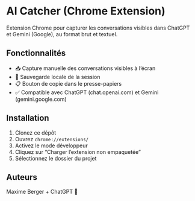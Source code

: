 # AI Catcher (Chrome Extension)

Extension Chrome pour capturer les conversations visibles dans ChatGPT et Gemini (Google), au format brut et textuel. 

## Fonctionnalités

- 📥 Capture manuelle des conversations visibles à l’écran
- 💾 Sauvegarde locale de la session
- 📋 Bouton de copie dans le presse-papiers
- ✅ Compatible avec ChatGPT (chat.openai.com) et Gemini (gemini.google.com)

## Installation

1. Clonez ce dépôt
2. Ouvrez `chrome://extensions/`
3. Activez le mode développeur
4. Cliquez sur “Charger l’extension non empaquetée”
5. Sélectionnez le dossier du projet

## Auteurs

Maxime Berger + ChatGPT 💬
